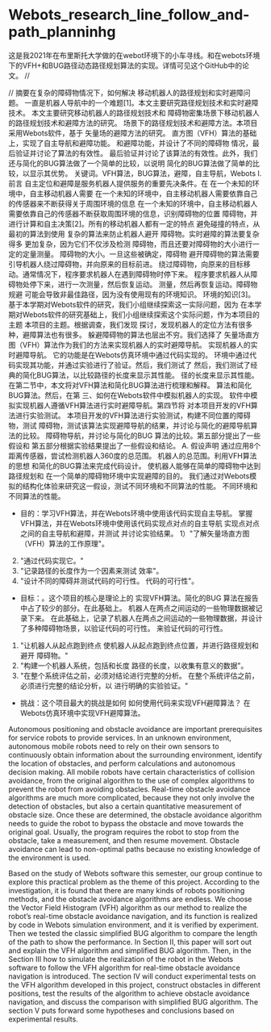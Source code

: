 # Webots_research_line_follow_and-path_planninhg
这是我2021年在布里斯托大学做的在webot环境下的小车寻线。和在webots环境下的VFH+和BUG路径动态路径规划算法的实现。详情可见这个GitHub中的论文。
//


//
摘要在复杂的障碍物情况下，如何解决
移动机器人的路径规划和实时避障问题。
一直是机器人导航中的一个难题[1]。本文主要研究路径规划技术和实时避障技术。
本文主要研究移动机器人的路径规划技术和
障碍物密集场景下移动机器人的路径规划技术和避障方法的研究。
场景下的路径规划技术和避障方法。本项目采用Webots软件，基于
矢量场的避障方法的研究。
直方图（VFH）算法的基础上，实现了自主导航和避障功能。
和避障功能，并设计了不同的障碍物
情况，最后验证并讨论了算法的有效性。
最后验证并讨论了该算法的有效性。此外，我们还与简化的BUG算法做了一个简单的比较，以说明
简化的BUG算法做了简单的比较，以显示其优势。
关键词。VFH算法，BUG算法，避障，自主导航，Webots
I. 前言
自主定位和避障是服务机器人提供服务的重要先决条件。在
在一个未知的环境中，自主移动机器人需要
在一个未知的环境中，自主移动机器人需要依靠自己的传感器来不断获得关于周围环境的信息
在一个未知的环境中，自主移动机器人需要依靠自己的传感器不断获取周围环境的信息，识别障碍物的位置
障碍物，并进行计算和自主决策[2]。所有的移动机器人都有一定的特点
避免碰撞的特点，从最初的算法到使用
复杂的算法来防止机器人避开
障碍物。实时避障的算法要复杂得多
更加复杂，因为它们不仅涉及检测
障碍物，而且还要对障碍物的大小进行一定的定量测量。
障碍物的大小。一旦这些被确定，障碍物
避开障碍物的算法需要引导机器人绕过障碍物，并向原来的目标前进。
绕过障碍物，向原来的目标移动。通常情况下，程序要求机器人在遇到障碍物时停下来。
程序要求机器人从障碍物处停下来，进行一次测量，然后恢复运动。
测量，然后再恢复运动。障碍物规避
可能会导致非最佳路径，因为没有使用现有的环境知识。
环境的知识[3]。
基于本学期对Webots软件的研究，我们小组继续探索这一实际问题，因为
在本学期对Webots软件的研究基础上，我们小组继续探索这个实际问题，作为本项目的主题
本项目的主题。根据调查，我们发现
探讨，发现机器人的定位方法有很多种，避障算法也有很多。
躲避障碍物的算法也层出不穷。我们选择了
矢量场直方图（VFH）算法作为我们的方法来实现机器人的实时避障导航。
实现机器人的实时避障导航。
它的功能是在Webots仿真环境中通过代码实现的。
环境中通过代码实现其功能，并通过实验进行了验证。然后，我们测试了
然后，我们测试了经典的简化BUG算法，以比较路径的长度来显示其性能。
径的长度来显示其性能。
在第二节中，本文将对VFH算法和简化BUG算法进行梳理和解释。
算法和简化BUG算法。然后，在第
三、如何在Webots软件中模拟机器人的实现。
软件中模拟实现机器人遵循VFH算法进行实时避障导航。第四节将
对本项目开发的VFH算法进行实验测试。
本项目开发的VFH算法进行实验测试，构建不同位置的障碍物，测试
障碍物，测试该算法实现避障导航的结果，并讨论与简化的避障导航算法的比较。
障碍物导航，并讨论与简化的BUG
算法的比较。第五部分提出了一些假设和
第五部分根据实验结果提出了一些假设和结论。
A. 假设声明
通过应用8个距离传感器，尝试检测机器人360度的总范围。
机器人的总范围。利用VFH算法的思想
和简化的BUG算法来完成代码设计。
使机器人能够在简单的障碍物中达到路径规划和
在一个简单的障碍物环境中实现避障的目的。
我们通过对Webots模拟的结构化体验来研究这一假设，测试不同环境和不同算法的性能。
不同环境和不同算法的性能。
- 目的：学习VFH算法，并在Webots环境中使用该代码实现自主导航。
掌握VFH算法，并在Webots环境中使用该代码实现点对点的自主导航
实现点对点之间的自主导航和避障，并测试
并讨论实验结果。
1）"了解矢量场直方图（VFH）算法的工作原理"。
2) "通过代码实现它。"
3) "记录路径的长度作为一个因素来测试
效率"。
4) "设计不同的障碍并测试代码的可行性。
代码的可行性"。
- 目标：。这个项目的核心是理论上的
实现VFH算法。简化的BUG
算法在报告中占了较少的部分。在此基础上。
机器人在两点之间运动的一些物理数据被记录下来。
在此基础上，记录了机器人在两点之间运动的一些物理数据，并设计了多种障碍物场景，以验证代码的可行性。
来验证代码的可行性。
1) "让机器人从起点跑到终点
使机器人从起点跑到终点位置，并进行路径规划和避开
障碍物。"
2) "构建一个机器人系统，包括和长度
路径的长度，以收集有意义的数据"。
3) "在整个系统评估之前，必须对结论进行完整的分析。
在整个系统评估之前，必须进行完整的结论分析，以
进行明确的实验验证。"
- 挑战：这个项目最大的挑战是如何
如何使用代码来实现VFH避障算法？
在Webots仿真环境中实现VFH避障算法。





Autonomous positioning and obstacle avoidance are important 
prerequisites for service robots to provide services. In
an unknown environment, autonomous mobile robots need to
rely on their own sensors to continuously obtain information
about the surrounding environment, identify the location of
obstacles, and perform calculations and autonomous decision
making. All mobile robots have certain characteristics of
collision avoidance, from the original algorithm to the use
of complex algorithms to prevent the robot from avoiding
obstacles. Real-time obstacle avoidance algorithms are much
more complicated, because they not only involve the detection
of obstacles, but also a certain quantitative measurement
of obstacle size. Once these are determined, the obstacle
avoidance algorithm needs to guide the robot to bypass the
obstacle and move towards the original goal. Usually, the
program requires the robot to stop from the obstacle, take a
measurement, and then resume movement. Obstacle avoidance
can lead to non-optimal paths because no existing knowledge
of the environment is used.


Based on the study of Webots software this semester, our
group continue to explore this practical problem as the theme
of this project. According to the investigation, it is found
that there are many kinds of robots positioning methods, and
the obstacle avoidance algorithms are endless. We choose the
Vector Field Histogram (VFH) algorithm as our method to
realize the robot’s real-time obstacle avoidance navigation,
and its function is realized by code in Webots simulation
environment, and it is verified by experiment. Then we tested
the classic simplified BUG algorithm to compare the length
of the path to show the performance.
In Section II, this paper will sort out and explain the VFH
algorithm and simplified BUG algorithm. Then, in the Section
III how to simulate the realization of the robot in the Webots
software to follow the VFH algorithm for real-time obstacle 
avoidance navigation is introduced. The section IV will
conduct experimental tests on the VFH algorithm developed
in this project, construct obstacles in different positions, test
the results of the algorithm to achieve obstacle avoidance
navigation, and discuss the comparison with simplified BUG
algorithm. The section V puts forward some hypotheses and
conclusions based on experimental results.

